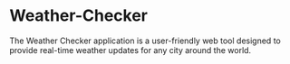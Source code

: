 # Weather-Checker
The Weather Checker application is a user-friendly web tool designed to provide real-time weather updates for any city around the world.
